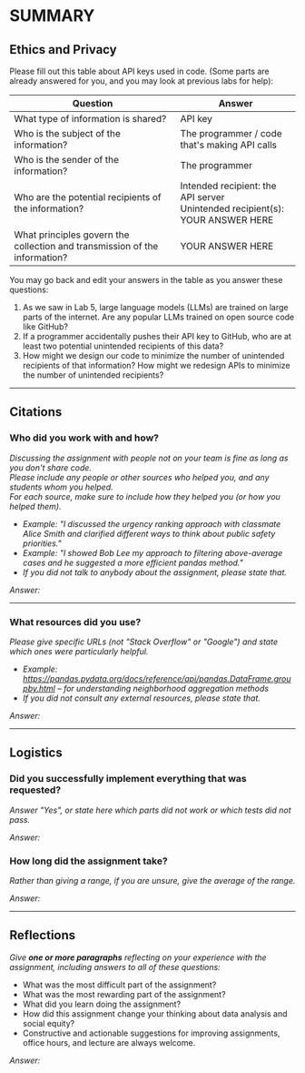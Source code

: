 # SUMMARY

## Ethics and Privacy

Please fill out this table about API keys used in code. (Some parts are already answered for you, and you may look at previous labs for help):

| Question | Answer |
| -------- | ------ |
| What type of information is shared? | API key |
| Who is the subject of the information? | The programmer / code that's making API calls |
| Who is the sender of the information? | The programmer |
| Who are the potential recipients of the information? | Intended recipient: the API server<br />Unintended recipient(s): YOUR ANSWER HERE |
| What principles govern the collection and transmission of the information? | YOUR ANSWER HERE |

You may go back and edit your answers in the table as you answer these questions:
1. As we saw in Lab 5, large language models (LLMs) are trained on large parts of the internet. Are any popular LLMs trained on open source code like GitHub?
2. If a programmer accidentally pushes their API key to GitHub, who are at least two potential unintended recipients of this data?
3. How might we design our code to minimize the number of unintended recipients of that information? How might we redesign APIs to minimize the number of unintended recipients?

---

## Citations

### Who did you work with and how?  
*Discussing the assignment with people not on your team is fine as long as you don't share code.*  
*Please include any people or other sources who helped you, and any students whom you helped.*  
*For each source, make sure to include how they helped you (or how you helped them).*  

* *Example: "I discussed the urgency ranking approach with classmate Alice Smith and clarified different ways to think about public safety priorities."*  
* *Example: "I showed Bob Lee my approach to filtering above-average cases and he suggested a more efficient pandas method."*  
* *If you did not talk to anybody about the assignment, please state that.*

*Answer:*

---

### What resources did you use?  
*Please give specific URLs (not "Stack Overflow" or "Google") and state which ones were particularly helpful.*  

* *Example: https://pandas.pydata.org/docs/reference/api/pandas.DataFrame.groupby.html – for understanding neighborhood aggregation methods*  
* *If you did not consult any external resources, please state that.*

*Answer:*

---

## Logistics

### Did you successfully implement everything that was requested?  
*Answer "Yes", or state here which parts did not work or which tests did not pass.*  

*Answer:*

### How long did the assignment take?  
*Rather than giving a range, if you are unsure, give the average of the range.*  

*Answer:*

---

## Reflections  
*Give **one or more paragraphs** reflecting on your experience with the assignment, including answers to all of these questions:*  
* What was the most difficult part of the assignment?  
* What was the most rewarding part of the assignment?  
* What did you learn doing the assignment?  
* How did this assignment change your thinking about data analysis and social equity?
* Constructive and actionable suggestions for improving assignments, office hours, and lecture are always welcome.  

*Answer:*
